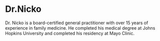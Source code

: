 # Dr.Nicko
Dr. Nicko is a board-certified general practitioner with over 15 years of experience in family medicine. He completed his medical degree at Johns Hopkins University and completed his residency at Mayo Clinic.
